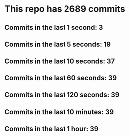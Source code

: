 # This repo has 2689 commits

## Commits in the last 1 second: 3
## Commits in the last 5 seconds: 19
## Commits in the last 10 seconds: 37
## Commits in the last 60 seconds: 39
## Commits in the last 120 seconds: 39
## Commits in the last 10 minutes: 39
## Commits in the last 1 hour: 39
